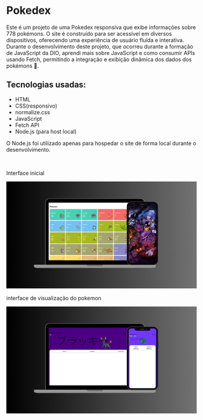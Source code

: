  <h1>Pokedex</h1>
 <p>
  Este é um projeto de uma Pokedex responsiva que exibe informações sobre 778 pokémons. O site é construído para ser acessível em diversos dispositivos, oferecendo uma experiência de usuário fluída e interativa.   Durante o desenvolvimento deste projeto, que ocorreu durante a formação de JavaScript da DIO, aprendi mais sobre JavaScript e como consumir APIs usando Fetch, permitindo a integração e exibição dinâmica dos dados dos pokémons 🚀.
 </p>
 <h2>Tecnologias usadas:</h2>
 <ul>
  <li>HTML</li>
  <li>CSS(responsivo)</li>
  <li>normalize.css</li>
  <li>JavaScript</li>
  <li>Fetch API</li>
  <li>Node.js (para host local)</li>
 </ul>
 <p> O Node.js foi utilizado apenas para hospedar o site de forma local durante o desenvolvimento.</p>
 <br>
 <p>Interface inicial</p>
 <img src="assets/src/Design sem nome (3).png" alt="">
 <br>
 <p>interface de visualização do pokemon</p>
 <img src="assets/src/pgVisu.png" alt="">
